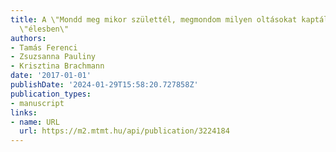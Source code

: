 ```yaml
---
title: A \"Mondd meg mikor születtél, megmondom milyen oltásokat kaptál\" program
  \"élesben\"
authors:
- Tamás Ferenci
- Zsuzsanna Pauliny
- Krisztina Brachmann
date: '2017-01-01'
publishDate: '2024-01-29T15:58:20.727858Z'
publication_types:
- manuscript
links:
- name: URL
  url: https://m2.mtmt.hu/api/publication/3224184
---
```

